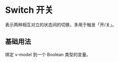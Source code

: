 # Switch 开关

表示两种相互对立的状态间的切换，多用于触发「开/关」。

## 基础用法

绑定 v-model 到一个 Boolean 类型的变量。

<script setup>
import { ref }from 'vue'

const val = ref(true)
</script>

<yzz-switch v-model='val'/>
